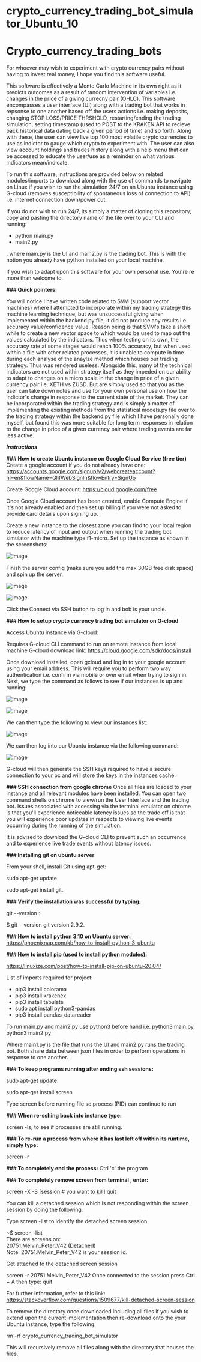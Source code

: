 # crypto_currency_trading_bot_simulator_Ubuntu_10

# Crypto_currency_trading_bots


For whoever may wish to experiment with crypto currency pairs without having to invest real money, I hope you find this software useful. 

This software is effectively a Monte Carlo Machine in its own right as it predicts outcomes as a result of random intervention of variables i.e. changes in the price of a giving currecny pair (OHLC). This software encompasses a user interface (UI) along with a trading bot that works in repsonse to one another based off the users actions i.e. making deposits, changing STOP LOSS/PRICE THRSHOLD, restarting/ending the trading simulation, setting timestamp (used to POST to the KRAKEN API to recieve back historical data dating back a given period of time) and so forth. Along with these, the user can view live top 100 most volatile crypto currencies to use as indictor to gauge which crypto to experiment with. The user can also view account holdings and trades history along with a help menu that can be accessed to educate the user/use as a reminder on what various indicators mean/indicate. 

To run this software, instructions are provided below on related modules/imports to download along with the use of commands to navigate on Linux if you wish to run the simulation 24/7 on an Ubuntu instance using G-cloud (removes susceptibility of spontaneous loss of connection to API) i.e. internet connection down/power cut. 

If you do not wish to run 24/7, its simply a matter of cloning this repository; copy and pasting the directory name of the file over to your CLI and running: 
- python main.py 
- main2.py

, where main.py is the UI and main2.py is the trading bot. This is with the notion you already have python installed on your local machine. 

If you wish to adapt upon this software for your own personal use. You're re more than welcome to.

**### Quick pointers:** 

You will notice I have written code related to SVM (support vector machines) where I attempted to incorporate within my trading strategy this machine learning technique, but was unsuccessful giving when implemented within the backend.py file, it did not produce any results i.e. accuracy value/confidence value. Reason being is that SVM's take a short while to create a new vector space to which would be used to map out the values calculated by the indicators. Thus when testing on its own, the accuracy rate at some stages would reach 100% accuracy, but when used within a file with other related processes, it is unable to compute in time during each analyse of the anaylze method which houses our trading strategy. Thus was rendered useless. Alongside this, many of the technical indicators are not used within strategy itself as they impeded on our ability to adapt to changes on a micro scale in the change in price of a given currency pair i.e. XETH vs ZUSD. But are simply used so that you as the user can take down notes and use for your own personal use on how the indictor's change in response to the current state of the market. They can be incorporated within the trading strategy and is simply a matter of implementing the existing methods from the statistical models.py file over to the trading strategy within the backend.py file which I have personally done myself, but found this was more suitable for long term responses in relation to the change in price of a given currency pair where trading events are far less active.

**_Instructions_**

**### How to create Ubuntu instance on Google Cloud Service (free tier)** 
Create a google account if you do not already have one: https://accounts.google.com/signup/v2/webcreateaccount?hl=en&flowName=GlifWebSignIn&flowEntry=SignUp

Create Google Cloud account: https://cloud.google.com/free

Once Google Cloud account has been created, enable Compute Engine if it's not already enabled and then set up billing if you were not asked to provide card details upon signing up. 

Create a new instance to the closest zone you can find to your local region to reduce latency of input and output when running the trading bot simulator with the machine type f1-micro. Set up the instance as shown in the screenshots:

![image](https://user-images.githubusercontent.com/65728188/161647135-5043de63-fda2-47d9-ba97-d1765dfb1cb4.png)

Finish the server config (make sure you add the max 30GB free disk space) and spin up the server. 

![image](https://user-images.githubusercontent.com/65728188/161647188-9a93a458-e2e4-46b0-b940-b5161ca515df.png)

![image](https://user-images.githubusercontent.com/65728188/161647217-75be077e-0701-4c2a-8caa-253493636a7d.png)

Click the Connect via SSH button to log in and bob is your uncle. 

**### How to setup crypto currency trading bot simulator on G-cloud**

Access Ubuntu instance via G-cloud: 

Requires G-cloud CLI command to run on remote instance from local machine
G-cloud download link: https://cloud.google.com/sdk/docs/install

Once download installed, open gcloud and log in to your google account using your email address. 
This will require you to perform two way authentication i.e. confirm via mobile or over email when trying to sign in. 
Next, we type the command as follows to see if our instances is up and running: 

![image](https://user-images.githubusercontent.com/65728188/161647386-5cc598c4-a907-4229-b058-4bd25c482ff9.png)

![image](https://user-images.githubusercontent.com/65728188/161647401-cbad7738-7edd-42b5-bba0-e1332a94a4f5.png)

We can then type the following to view our instances list:

![image](https://user-images.githubusercontent.com/65728188/161647436-398d542a-84f5-4cbf-b727-57cfee6785b6.png)

We can then log into our Ubuntu instance via the following command: 

![image](https://user-images.githubusercontent.com/65728188/161647489-2538b39a-45b8-4b7d-86a6-73ea592d6dfa.png)

G-cloud will then generate the SSH keys required to have a secure connection to your pc and will store the keys in the instances cache. 

**### SSH connection from google chrome** 
Once all files are loaded to your instance and all relevant modules have been installed. You can open two command shells on chrome to view/run the User Interface and the trading bot. Issues associated with accessing via the terminal emulator on chrome is that you'll experience noticeable latency issues so the trade off is that you will experience poor updates in respects to viewing live events occurring during the running of the simulation. 

It is advised to download the G-cloud CLI to prevent such an occurrence and to experience live trade events without latency issues. 

**### Installing git on ubuntu server**

From your shell, install Git using apt-get: 

sudo apt-get update 

sudo apt-get install git.

**### Verify the installation was successful by typing:** 

git --version : 

$ git --version git version 2.9.2.

**### How to install python 3.10 on Ubuntu server:** 
https://phoenixnap.com/kb/how-to-install-python-3-ubuntu

**### How to install pip (used to install python modules):** 

https://linuxize.com/post/how-to-install-pip-on-ubuntu-20.04/

List of imports required for project: 

- pip3 install colorama
- pip3 install krakenex 
- pip3 install tabulate
- sudo apt install python3-pandas
- pip3 install pandas_datareader

To run main.py and main2.py use python3 before hand i.e. python3 main.py, python3 main2.py

Where main1.py is the file that runs the UI and main2.py runs the trading bot. Both share data between json files in order to perform operations in response to one another. 

**### To keep programs running after ending ssh sessions:**

sudo apt-get update 

sudo apt-get install screen

Type screen before running file so process (PID) can continue to run 

**### When re-sshing back into instance type:** 

screen -ls, to see if processes are still running. 

**### To re-run a process from where it has last left off within its runtime, simply type:**

screen -r <name of process> 

**### To completely end the process:**
Ctrl 'c' the program

**### To completely remove screen from terminal , enter:** 

screen -X -S [session # you want to kill] quit

You can kill a detached session which is not responding within the screen session by doing the following:

Type screen -list to identify the detached screen session.

~$ screen -list  
    There are screens on:  
         20751.Melvin_Peter_V42  (Detached)  
Note: 20751.Melvin_Peter_V42 is your session id.

Get attached to the detached screen session

screen -r 20751.Melvin_Peter_V42
Once connected to the session press Ctrl + A then type: quit

For further information, refer to this link: 
https://stackoverflow.com/questions/1509677/kill-detached-screen-session

To remove the directory once downloaded including all files if you wish to extend upon the current implementation then re-download onto the your Ubuntu instance, type the following: 

rm -rf crypto_currency_trading_bot_simulator
    
This will recursively remove all files along with the directory that houses the files. 
